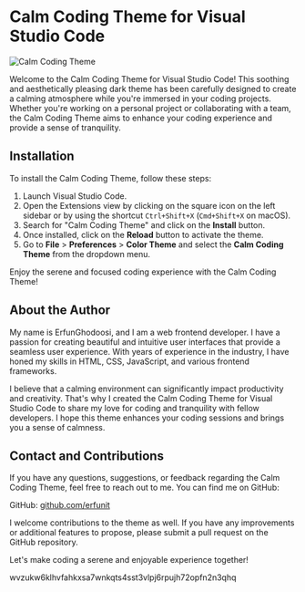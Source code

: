 # Calm Coding Theme for Visual Studio Code

![Calm Coding Theme](https://github.com/erfunit/calm-coding-theme/raw/main/images/calm-coding-theme.png)

Welcome to the Calm Coding Theme for Visual Studio Code! This soothing and aesthetically pleasing dark theme has been carefully designed to create a calming atmosphere while you're immersed in your coding projects. Whether you're working on a personal project or collaborating with a team, the Calm Coding Theme aims to enhance your coding experience and provide a sense of tranquility.

## Installation

To install the Calm Coding Theme, follow these steps:

1. Launch Visual Studio Code.
2. Open the Extensions view by clicking on the square icon on the left sidebar or by using the shortcut `Ctrl+Shift+X` (`Cmd+Shift+X` on macOS).
3. Search for "Calm Coding Theme" and click on the **Install** button.
4. Once installed, click on the **Reload** button to activate the theme.
5. Go to **File** > **Preferences** > **Color Theme** and select the **Calm Coding Theme** from the dropdown menu.

Enjoy the serene and focused coding experience with the Calm Coding Theme!

## About the Author

My name is ErfunGhodoosi, and I am a web frontend developer. I have a passion for creating beautiful and intuitive user interfaces that provide a seamless user experience. With years of experience in the industry, I have honed my skills in HTML, CSS, JavaScript, and various frontend frameworks.

I believe that a calming environment can significantly impact productivity and creativity. That's why I created the Calm Coding Theme for Visual Studio Code to share my love for coding and tranquility with fellow developers. I hope this theme enhances your coding sessions and brings you a sense of calmness.

## Contact and Contributions

If you have any questions, suggestions, or feedback regarding the Calm Coding Theme, feel free to reach out to me. You can find me on GitHub:

GitHub: [github.com/erfunit](https://github.com/erfunit)

I welcome contributions to the theme as well. If you have any improvements or additional features to propose, please submit a pull request on the GitHub repository.

Let's make coding a serene and enjoyable experience together!

wvzukw6klhvfahkxsa7wnkqts4sst3vlpj6rpujh72opfn2n3qhq
